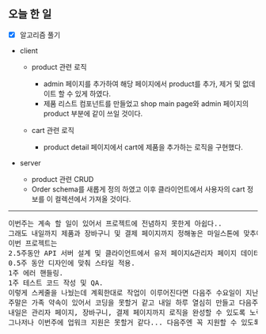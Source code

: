 ## 오늘 한 일

* [X] 알고리즘 풀기

- client 
  - product 관련 로직
    - admin 페이지를 추가하여 해당 페이지에서 product를 추가, 제거 및 없데이트 할 수 있게 하였다.
    - 제품 리스트 컴포넌트를 만들었고 shop main page와 admin 페이지의 product 부분에 같이 쓰일 것이다.
    
  - cart 관련 로직
    - product detail 페이지에서 cart에 제품을 추가하는 로직을 구현했다.
    
- server
  - product 관련 CRUD
  - Order schema를 새롭게 정의 하였고 이후 클라이언트에서 사용자의 cart 정보를 이 컬렉션에서 가져올 것이다.
  



------------

<pre>
이번주는 계속 할 일이 있어서 프로젝트에 전념하지 못한게 아쉽다..
그래도 내일까지 제품과 장바구니 및 결제 페이지까지 정해놓은 마일스톤에 맞추어 개발을 완료해야겠다.
이번 프로젝트는 
2.5주동안 API 서버 설계 및 클라이언트에서 유저 페이지&관리자 페이지 데이터 조작 및 JSX 마크업 완료.
0.5주 동안 디자인에 맞춰 스타일 적용.
1주 에러 핸들링.
1주 테스트 코드 작성 및 QA.
이렇게 스케줄을 나눴는데 계획한대로 작업이 이루어진다면 다음주 수요일이 지난 후 데이터 관련한 조작은 하지 않아야 한다.
주말은 가족 약속이 있어서 코딩을 못할거 같고 내일 하루 열심히 만들고 다음주엔 진짜 열심히 달려야겠다.
내일은 관리자 페이지, 장바구니, 결제 페이지까지 로직을 완성할 수 있도록 노력해야겠다.
그나저나 이번주에 업워크 지원은 못할거 같다... 다음주엔 꼭 지원할 수 있도록 더 빨리 많이 만들어놔야겠다.
</pre>
